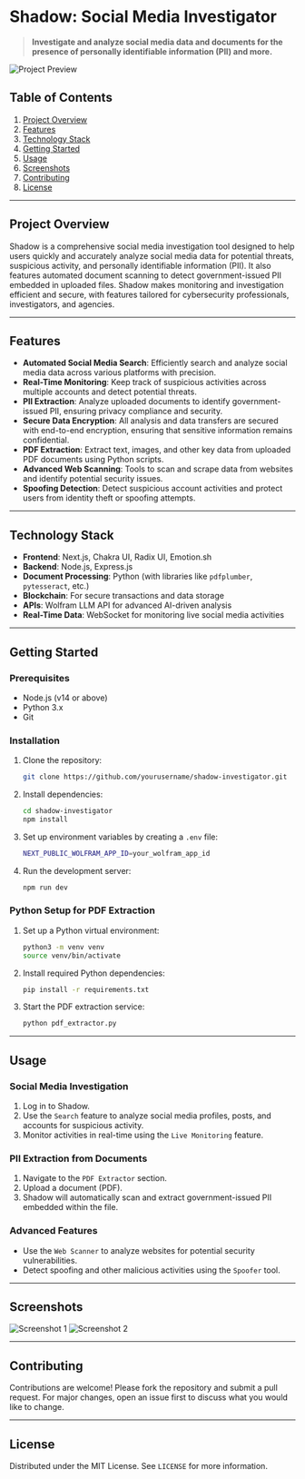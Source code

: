 # Shadow: Social Media Investigator

> **Investigate and analyze social media data and documents for the presence of personally identifiable information (PII) and more.**

![Project Preview](#) <!-- Add a preview image or video link here -->

## Table of Contents

1. [Project Overview](#project-overview)
2. [Features](#features)
3. [Technology Stack](#technology-stack)
4. [Getting Started](#getting-started)
5. [Usage](#usage)
6. [Screenshots](#screenshots)
7. [Contributing](#contributing)
8. [License](#license)

---

## Project Overview

Shadow is a comprehensive social media investigation tool designed to help users quickly and accurately analyze social media data for potential threats, suspicious activity, and personally identifiable information (PII). It also features automated document scanning to detect government-issued PII embedded in uploaded files. Shadow makes monitoring and investigation efficient and secure, with features tailored for cybersecurity professionals, investigators, and agencies.

---

## Features

- **Automated Social Media Search**: Efficiently search and analyze social media data across various platforms with precision.
- **Real-Time Monitoring**: Keep track of suspicious activities across multiple accounts and detect potential threats.
- **PII Extraction**: Analyze uploaded documents to identify government-issued PII, ensuring privacy compliance and security.
- **Secure Data Encryption**: All analysis and data transfers are secured with end-to-end encryption, ensuring that sensitive information remains confidential.
- **PDF Extraction**: Extract text, images, and other key data from uploaded PDF documents using Python scripts.
- **Advanced Web Scanning**: Tools to scan and scrape data from websites and identify potential security issues.
- **Spoofing Detection**: Detect suspicious account activities and protect users from identity theft or spoofing attempts.

---

## Technology Stack

- **Frontend**: Next.js, Chakra UI, Radix UI, Emotion.sh
- **Backend**: Node.js, Express.js
- **Document Processing**: Python (with libraries like `pdfplumber`, `pytesseract`, etc.)
- **Blockchain**: For secure transactions and data storage
- **APIs**: Wolfram LLM API for advanced AI-driven analysis
- **Real-Time Data**: WebSocket for monitoring live social media activities

---

## Getting Started

### Prerequisites

- Node.js (v14 or above)
- Python 3.x
- Git

### Installation

1. Clone the repository:
    ```bash
    git clone https://github.com/yourusername/shadow-investigator.git
    ```

2. Install dependencies:
    ```bash
    cd shadow-investigator
    npm install
    ```

3. Set up environment variables by creating a `.env` file:
    ```bash
    NEXT_PUBLIC_WOLFRAM_APP_ID=your_wolfram_app_id
    ```

4. Run the development server:
    ```bash
    npm run dev
    ```

### Python Setup for PDF Extraction

1. Set up a Python virtual environment:
    ```bash
    python3 -m venv venv
    source venv/bin/activate
    ```

2. Install required Python dependencies:
    ```bash
    pip install -r requirements.txt
    ```

3. Start the PDF extraction service:
    ```bash
    python pdf_extractor.py
    ```

---

## Usage

### Social Media Investigation

1. Log in to Shadow.
2. Use the `Search` feature to analyze social media profiles, posts, and accounts for suspicious activity.
3. Monitor activities in real-time using the `Live Monitoring` feature.

### PII Extraction from Documents

1. Navigate to the `PDF Extractor` section.
2. Upload a document (PDF).
3. Shadow will automatically scan and extract government-issued PII embedded within the file.

### Advanced Features

- Use the `Web Scanner` to analyze websites for potential security vulnerabilities.
- Detect spoofing and other malicious activities using the `Spoofer` tool.

---

## Screenshots

![Screenshot 1](#)
![Screenshot 2](#)

---

## Contributing

Contributions are welcome! Please fork the repository and submit a pull request. For major changes, open an issue first to discuss what you would like to change.

---

## License

Distributed under the MIT License. See `LICENSE` for more information.
